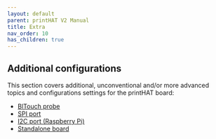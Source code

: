 ```yaml
---
layout: default
parent: printHAT V2 Manual
title: Extra
nav_order: 10
has_children: true
---
```


## Additional configurations
This section covers additional, unconventional and/or more advanced topics and configurations settings for the printHAT board:
- [BlTouch probe](extra-bltouch)
- [SPI port](extra-spi)
- [I2C port (Raspberry Pi)](extra-rpi-i2c)
- [Standalone board](extra-standalone)
